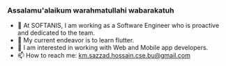 ### Assalamu'alaikum warahmatullahi wabarakatuh

- 🔭 At SOFTANIS, I am working as a Software Engineer who is proactive and dedicated to the team.
- 🌱 My current endeavor is to learn flutter.
- 👯 I am interested in working with Web and Mobile app developers.
- 📫 How to reach me: km.sazzad.hossain.cse.bu@gmail.com
